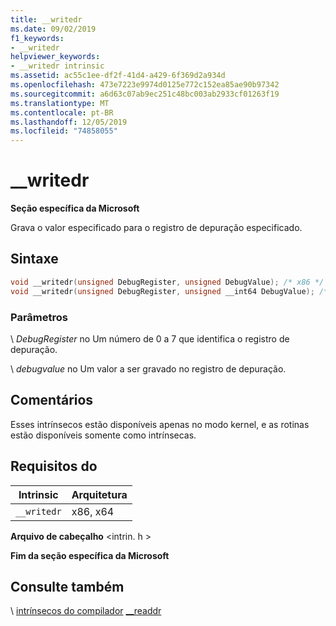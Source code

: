 ```yaml
---
title: __writedr
ms.date: 09/02/2019
f1_keywords:
- __writedr
helpviewer_keywords:
- __writedr intrinsic
ms.assetid: ac55c1ee-df2f-41d4-a429-6f369d2a934d
ms.openlocfilehash: 473e7223e9974d0125e772c152ea85ae90b97342
ms.sourcegitcommit: a6d63c07ab9ec251c48bc003ab2933cf01263f19
ms.translationtype: MT
ms.contentlocale: pt-BR
ms.lasthandoff: 12/05/2019
ms.locfileid: "74858055"
---
```

# <a name="__writedr"></a>__writedr

**Seção específica da Microsoft**

Grava o valor especificado para o registro de depuração especificado.

## <a name="syntax"></a>Sintaxe

```C
void __writedr(unsigned DebugRegister, unsigned DebugValue); /* x86 */
void __writedr(unsigned DebugRegister, unsigned __int64 DebugValue); /* x64 */
```

### <a name="parameters"></a>Parâmetros

\ *DebugRegister*
no Um número de 0 a 7 que identifica o registro de depuração.

\ *debugvalue*
no Um valor a ser gravado no registro de depuração.

## <a name="remarks"></a>Comentários

Esses intrínsecos estão disponíveis apenas no modo kernel, e as rotinas estão disponíveis somente como intrínsecas.

## <a name="requirements"></a>Requisitos do

|Intrinsic|Arquitetura|
|---------------|------------------|
|`__writedr`|x86, x64|

**Arquivo de cabeçalho** \<intrin. h >

**Fim da seção específica da Microsoft**

## <a name="see-also"></a>Consulte também

\ [intrínsecos do compilador](../intrinsics/compiler-intrinsics.md)
[__readdr](../intrinsics/readdr.md)

